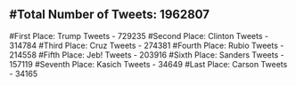 #Total Number of Tweets: 1962807 
---
#First Place: Trump Tweets - 729235
#Second Place: Clinton Tweets - 314784
#Third Place: Cruz Tweets - 274381
#Fourth Place: Rubio Tweets - 214558
#Fifth Place: Jeb! Tweets - 203916
#Sixth Place: Sanders Tweets - 157119
#Seventh Place: Kasich Tweets - 34649
#Last Place: Carson Tweets - 34165
